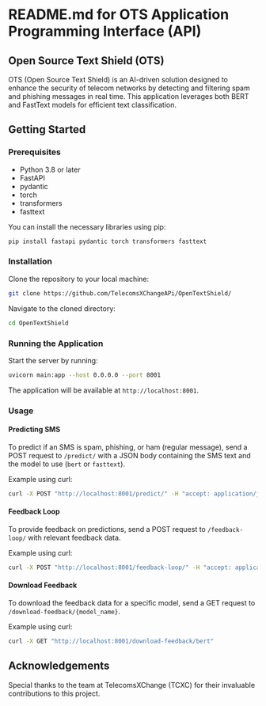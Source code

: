 # README.md for OTS Application Programming Interface (API)

## Open Source Text Shield (OTS)

OTS (Open Source Text Shield) is an AI-driven solution designed to enhance the security of telecom networks by detecting and filtering spam and phishing messages in real time. This application leverages both BERT and FastText models for efficient text classification.

## Getting Started

### Prerequisites

- Python 3.8 or later
- FastAPI
- pydantic
- torch
- transformers
- fasttext

You can install the necessary libraries using pip:

```bash
pip install fastapi pydantic torch transformers fasttext
```

### Installation

Clone the repository to your local machine:

```bash
git clone https://github.com/TelecomsXChangeAPi/OpenTextShield/

```

Navigate to the cloned directory:

```bash
cd OpenTextShield
```

### Running the Application

Start the server by running:

```bash
uvicorn main:app --host 0.0.0.0 --port 8001
```

The application will be available at `http://localhost:8001`.

### Usage

#### Predicting SMS

To predict if an SMS is spam, phishing, or ham (regular message), send a POST request to `/predict/` with a JSON body containing the SMS text and the model to use (`bert` or `fasttext`).

Example using curl:

```bash
curl -X POST "http://localhost:8001/predict/" -H "accept: application/json" -H "Content-Type: application/json" -d "{\"text\":\"Your SMS content here\",\"model\":\"bert\"}"
```

#### Feedback Loop

To provide feedback on predictions, send a POST request to `/feedback-loop/` with relevant feedback data.

Example using curl:

```bash
curl -X POST "http://localhost:8001/feedback-loop/" -H "accept: application/json" -H "Content-Type: application/json" -d "{\"content\":\"SMS content\",\"feedback\":\"Your feedback here\",\"thumbs_up\":true,\"thumbs_down\":false,\"user_id\":\"user123\",\"model\":\"bert\"}"
```

#### Download Feedback

To download the feedback data for a specific model, send a GET request to `/download-feedback/{model_name}`.

Example using curl:

```bash
curl -X GET "http://localhost:8001/download-feedback/bert"
```


## Acknowledgements

Special thanks to the team at TelecomsXChange (TCXC) for their invaluable contributions to this project.

